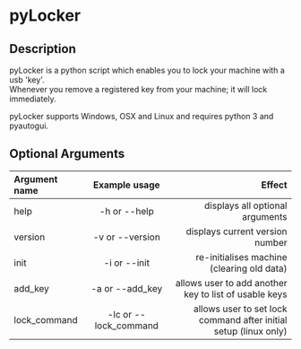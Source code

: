 # pyLocker

## Description
pyLocker is a python script which enables you to lock your machine with a usb 'key'.  
Whenever you remove a registered key from your machine; it will lock immediately.  

pyLocker supports Windows, OSX and Linux and requires python 3 and pyautogui.

## Optional Arguments

| Argument name |     Example usage     |                                                           Effect |
| :------------ | :-------------------: | ---------------------------------------------------------------: |
| help          |     -h or --help      |                                  displays all optional arguments |
| version       |    -v or --version    |                                  displays current version number |
| init          |     -i  or --init     |                       re-initialises machine (clearing old data) |
| add_key       |    -a or --add_key    |            allows user to add another key to list of usable keys |
| lock_command  | -lc or --lock_command | allows user to set lock command after initial setup (linux only) |